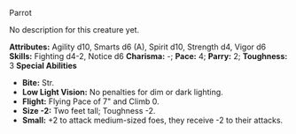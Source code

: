 Parrot

No description for this creature yet.

**Attributes:** Agility d10, Smarts d6 (A), Spirit d10, Strength d4,
Vigor d6
**Skills:** Fighting d4-2, Notice d6
**Charisma:** -; **Pace:** 4; **Parry:** 2; **Toughness:** 3
**Special Abilities**
- **Bite:** Str.
- **Low Light Vision:** No penalties for dim or dark lighting.
- **Flight:** Flying Pace of 7" and Climb 0.
- **Size -2:** Two feet tall; Toughness -2.
- **Small:** +2 to attack medium-sized foes, they receive -2 to their
attacks.

